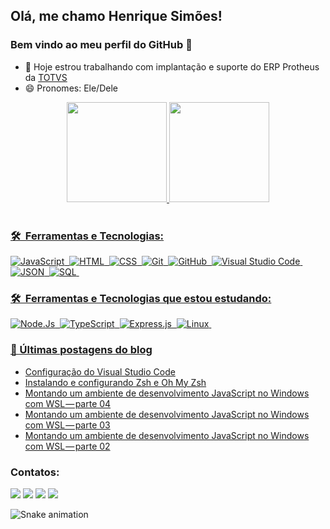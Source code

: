 <!--
### Hi there 👋

**HMSimoes/HMSimoes** is a ✨ _special_ ✨ repository because its `README.md` (this file) appears on your GitHub profile.

Here are some ideas to get you started:

- 🔭 Hoje estrou trabalhando com Protheus
- 🌱 Estou estudando Javascript, HTML e CSS
- 👯 I’m looking to collaborate on ...
- 🤔 I’m looking for help with ...
- 💬 Contate-me no e-mail: henrique.simoes@outlook ou no LinkedIn https://www.linkedin.com/in/henrique-simoes/
- 📫 How to reach me: ...
- 😄 Pronouns: Ele/Dele
- ⚡ Fun fact: ...
-->
## Olá, me chamo Henrique Simões!
### Bem vindo ao meu perfil do GitHub 👋

- 🔭 Hoje estrou trabalhando com implantação e suporte do ERP Protheus da
[TOTVS](https://www.totvs.com/blog/erp/sistema-protheus/)
- 😄 Pronomes: Ele/Dele



<div align="center">
  <a href="https://github.com/HenriqueMSimoes">
    <img height="160em"
      src="https://github-readme-stats-henriquemsimoes.vercel.app/api?username=HenriqueMSimoes&rank_icon=github&show_icons=true&theme=tokyonight&include_all_commits=true&count_private=true" />
    <img height="160em"
      src="https://github-readme-stats-henriquemsimoes.vercel.app/api/top-langs/?username=HenriqueMSimoes&layout=compact&langs_count=7&theme=tokyonight" />
    <br>
    <br>
</div>


### 🛠 &nbsp;Ferramentas e Tecnologias:
![JavaScript](https://img.shields.io/badge/-JavaScript-05122A?style=flat&logo=javascript)&nbsp;
![HTML](https://img.shields.io/badge/-HTML-05122A?style=flat&logo=HTML5)&nbsp;
![CSS](https://img.shields.io/badge/-CSS-05122A?style=flat&logo=CSS3&logoColor=1572B6)&nbsp;
![Git](https://img.shields.io/badge/-Git-05122A?style=flat&logo=git)&nbsp;
![GitHub](https://img.shields.io/badge/-GitHub-05122A?style=flat&logo=github)&nbsp;
![Visual Studio
Code](https://img.shields.io/badge/-Visual%20Studio%20Code-05122A?style=flat&logo=visual-studio-code&logoColor=007ACC)&nbsp;
![JSON](https://img.shields.io/badge/json-05122A?style=for-the-badge&logo=json&logoColor=white)&nbsp;
![SQL](https://img.shields.io/badge/Microsoft%20SQL%20Server-05122A?style=for-the-badge&logo=microsoft%20sql%20server&logoColor=white)&nbsp;


### 🛠 &nbsp;Ferramentas e Tecnologias que estou estudando:
![Node.Js](https://img.shields.io/badge/Node.js-05122A?style=for-the-badge&logo=node.js&logoColor=white)&nbsp;
![TypeScript](https://img.shields.io/badge/TypeScript-05122A?style=for-the-badge&logo=typescript&logoColor=white)&nbsp;
![Express.js](https://img.shields.io/badge/Express.js-05122A?style=for-the-badge)&nbsp;
![Linux](https://img.shields.io/badge/Linux-05122A?style=for-the-badge&logo=linux&logoColor=white)&nbsp;

### 📕 Últimas postagens do blog

<!-- BLOG-POST-LIST:START -->
- [Configuração do Visual Studio Code](https://medium.com/@HenriqueSimoes/configura%C3%A7%C3%A3o-do-visual-studio-code-29c29ddb3acf?source=rss-c12d7ac38cf1------2)
- [Instalando e configurando Zsh e Oh My Zsh](https://medium.com/@HenriqueSimoes/instalando-e-configurando-zsh-e-oh-my-zsh-583fddfb51d2?source=rss-c12d7ac38cf1------2)
- [Montando um ambiente de desenvolvimento JavaScript no Windows com WSL — parte 04](https://medium.com/@HenriqueSimoes/montando-um-ambiente-de-desenvolvimento-javascript-no-windows-com-wsl-parte-04-f5527246cecc?source=rss-c12d7ac38cf1------2)
- [Montando um ambiente de desenvolvimento JavaScript no Windows com WSL — parte 03](https://medium.com/@HenriqueSimoes/montando-um-ambiente-de-desenvolvimento-javascript-no-windows-com-wsl-parte-03-d3fa5b0f4b02?source=rss-c12d7ac38cf1------2)
- [Montando um ambiente de desenvolvimento JavaScript no Windows com WSL — parte 02](https://medium.com/@HenriqueSimoes/montando-um-ambiente-de-desenvolvimento-javascript-no-windows-com-wsl-parte-02-2c4cb91f4da2?source=rss-c12d7ac38cf1------2)
<!-- BLOG-POST-LIST:END -->

### Contatos:
<div>
  <a href="mailto:henrique.simoes@outlook.com"><img
      src="https://img.shields.io/badge/Microsoft_Outlook-0078D4?style=for-the-badge&logo=microsoft-outlook&logoColor=white"
      target="_blank"></a>
  <a href="https://www.linkedin.com/in/henrique-simoes/" target="_blank"><img
      src="https://img.shields.io/badge/-LinkedIn-%230077B5?style=for-the-badge&logo=linkedin&logoColor=white"
      target="_blank"></a>
  <a href="https://medium.com/@HenriqueSimoes" target="_blank"><img
      src="https://img.shields.io/badge/Medium-12100E?style=for-the-badge&logo=medium&logoColor=white"
      target="_blank"></a>
  <a href="https://pt.stackoverflow.com/users/187104/henrique-sim%c3%b5es" target="_blank"><img
      src="https://img.shields.io/badge/Stack_Overflow-FE7A16?style=for-the-badge&logo=stack-overflow&logoColor=white"
      target="_blank"></a>

</div>

![Snake animation](https://github.com/HenriqueMSimoes/HenriqueMSimoes/blob/output/github-contribution-grid-snake.svg)


